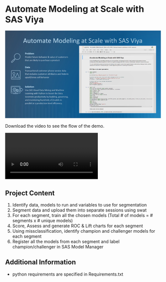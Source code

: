 # Automate Modeling at Scale with SAS Viya

![Test Image 1](automate.png)

Download the video to see the flow of the demo.

![Sample Video](AutomateModelingSASViya.mp4)


## Project Content

1.	Identify data, models to run and variables to use for segmentation
2.	Segment data and upload them into separate sessions using swat
3.	For each segment, train all the chosen models (Total # of models = # segments x # unique models)
4.  Score, Assess and generate ROC & Lift charts for each segment
5.  Using missclassification, identify champion and challenger models for each segment
6.  Register all the models from each segment and label champion/challenger in SAS Model Manager


## Additional Information

-   python requirements are specified in Requirements.txt
